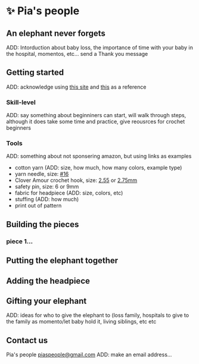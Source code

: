 # ✨ Pia's people 

## An elephant never forgets
ADD: Intorduction about baby loss, the importance of time with your baby in the hospital, momentos, etc... send a Thank you message

## Getting started
ADD: acknowledge using [this site](https://www.allaboutami.com/elephant/) and [this](https://www.allaboutami.com/elephantpattern/) as a reference

### Skill-level
ADD: say something about beginniners can start, will walk through steps, although it does take some time and practice, give reousrces for crochet beginners

### Tools
ADD: something about not sponsering amazon, but using links as examples
- cotton yarn (ADD: size, how much, how many colors, example type)
- yarn needle, size: [#16](https://www.amazon.com/Dritz-5-Piece-Tapestry-Hand-Needles/dp/B002PNS15G/ref=pd_di_sccai_cn_sccl_1/133-1465343-6031931?pd_rd_w=75ofL&pf_rd_p=1ed8df3a-0df8-4988-98b9-252e4c99c568&pf_rd_r=A49W99YR7XMW2720XREX&pd_rd_r=190fbd6d-4877-48d3-95b7-f06b6337915a&pd_rd_wg=ej1bJ&pd_rd_i=B002PNS15G&th=1)
- Clover Amour crochet hook, size: [2.55](https://www.amazon.com/Amour-Crochet-Hook-2-50mm-3/dp/B00BOSAJTY/ref=sr_1_2?crid=1IK4E55TGXPUT&keywords=clover%2B2.5mm&qid=1650496518&s=arts-crafts&sprefix=clover%2B2.5mm%2Carts-crafts%2C81&sr=1-2&th=1) or [2.75mm](https://www.amazon.com/Clover-1041-Yellow-Crochet-2-75mm/dp/B008J1407Q/ref=as_li_ss_tl?sigts=1480368208136&sig=93c6ccaae94d1dfac45aa3d6c820b3d8793307e6&adId=B008J1407Q&ref-refURL=https://affiliate-program.amazon.com/home/ads/adcode/custom&slotNum=426&imprToken=zQOsol9pKLhvkVL3BzLJsQ&linkCode=sl1&tag=all07b0-20&linkId=d903ea19ae17b6b7174afd01dc951727)
- safety pin, size: 6 or 9mm
- fabric for headpiece (ADD: size, colors, etc)
- stuffing (ADD: how much)
- print out of pattern

## Building the pieces
### piece 1...
### 

## Putting the elephant together

## Adding the headpiece

## Gifting your elephant
ADD: ideas for who to give the elephant to (loss family, hospitals to give to the family as momento/let baby hold it, living siblings, etc etc

## Contact us
Pia's people
[piaspeople@gmail.com](mailto:piaspeople@gmail.com)
ADD: make an email address...
